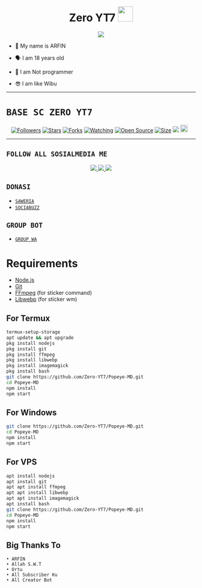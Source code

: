 <h1 align="center">Zero YT7 <img src="https://user-images.githubusercontent.com/1303154/88677602-1635ba80-d120-11ea-84d8-d263ba5fc3c0.gif" width="40px" alt=""><br></h1>
<p align="center">
<img src="https://i.ibb.co/q1jc47p/20211103-222854.jpg" />
</p>

<p align="center">

- 👼 My name is ARFIN

- 🗣️ I am 18 years old 

- 🔭 I am Not programmer
 
- 😎 I am like Wibu
</p>

------

# ```BASE SC ZERO YT7```
<p align="center">
<a href="https://github.com/Zero-YT7/followers"><img title="Followers" src="https://img.shields.io/github/followers/Zero-YT7?color=red&style=flat-square"></a>
<a href="https://github.com/Zero-YT7/Popeye-MD/stargazers/"><img title="Stars" src="https://img.shields.io/github/stars/Zero-YT7/Popeye-MD?color=blue&style=flat-square"></a>
<a href="https://github.com/Zero-YT7/Popeye-MD/network/members"><img title="Forks" src="https://img.shields.io/github/forks/Zero-YT7/Popeye-MD?color=red&style=flat-square"></a>
<a href="https://github.com/Zero-YT7/Popeye-MD/watchers"><img title="Watching" src="https://img.shields.io/github/watchers/Zero-YT7/Popeye-MD?label=Watchers&color=blue&style=flat-square"></a>
<a href="https://github.com/Zero-YT7/Popeye-MD"><img title="Open Source" src="https://badges.frapsoft.com/os/v2/open-source.svg?v=103"></a>
<a href="https://github.com/ZeroYT7/Popeye-MD/"><img title="Size" src="https://img.shields.io/github/repo-size/Zero-YT7/Popeye-MD?style=flat-square&color=green"></a>
<a href="https://hits.seeyoufarm.com"><img src="https://hits.seeyoufarm.com/api/count/incr/badge.svg?url=https%3A%2F%2Fgithub.com%2FZero-YT7%2FPopeye-MD&count_bg=%2379C83D&title_bg=%23555555&icon=probot.svg&icon_color=%2300FF6D&title=hits&edge_flat=false"/></a>
<a href="https://github.com/Zero-YT7/Popeye-MD/graphs/commit-activity"><img height="20" src="https://img.shields.io/badge/Maintained%3F-yes-green.svg"></a>&nbsp;&nbsp;
</p>
<p align='center'>
</p>

-------

## ```FOLLOW ALL SOSIALMEDIA ME```
<p align="center">
<a href="https://instagram.com/Zero_YT7"><img src="https://img.shields.io/badge/Instagram-E4405F?style=for-the-badge&logo=instagram&logoColor=white"/> 
<a href="https://wa.me/6281548926840"><img src="https://img.shields.io/badge/WhatsApp-25D366?style=for-the-badge&logo=whatsapp&logoColor=white" />
<a href="https://youtube.com/ZeroYT7"><img src="https://img.shields.io/badge/YouTube Zero YT7-ff0000?style=for-the-badge&logo=youtube&logoColor=ff000000&link=https://youtube.com/ZeroYT7" /><a>
</p>

## ```DONASI```

- [`SAWERIA`](https://saweria.co/ZeroYT7)
- [`SOCIABUZZ`](https://sociabuzz.com/zeroyt7/tribe)

## ```GROUP BOT```

- [`GROUP WA`](https://chat.whatsapp.com/LXExrjRrVd5LEXkXgCnBpH)

# Requirements
* [Node.js](https://nodejs.org/en/)
* [Git](https://git-scm.com/downloads)
* [FFmpeg](https://www.gyan.dev/ffmpeg/builds/) (for sticker command)
* [Libwebp](https://developers.google.com/speed/webp/download) (for sticker wm)

## For Termux
```bash
termux-setup-storage
apt update && apt upgrade
pkg install nodejs
pkg install git 
pkg install ffmpeg
pkg install libwebp 
pkg install imagemagick
pkg install bash
git clone https://github.com/Zero-YT7/Popeye-MD.git
cd Popeye-MD
npm install
npm start
```
## For Windows
```bash
git clone https://github.com/Zero-YT7/Popeye-MD.git
cd Popeye-MD
npm install
npm start
```
## For VPS
```bash
apt install nodejs 
apt install git 
apt apt install ffmpeg 
apt apt install libwebp 
apt apt install imagemagick
apt install bash
git clone https://github.com/Zero-YT7/Popeye-MD.git
cd Popeye-MD
npm install
npm start
```

## Big Thanks To
 ```
• ARFIN
• Allah S.W.T
• Ortu
• All Subscriber Ku
• All Creator Bot
```
